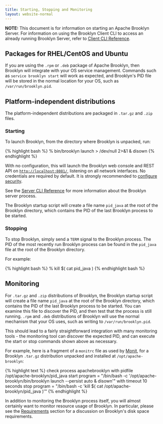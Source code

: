 ```yaml
---
title: Starting, Stopping and Monitoring
layout: website-normal
---
```


**NOTE:** This document is for information on starting an Apache Brooklyn
Server.  For information on using the Brooklyn Client CLI to access an already
running Brooklyn Server, refer to [Client CLI Reference](cli/index.html).

## Packages for RHEL/CentOS and Ubuntu

If you are using the `.rpm` or `.deb` package of Apache Brooklyn, then Brooklyn
will integrate with your OS service management. Commands such as
`service brooklyn start` will work as expected, and Brooklyn's PID file will be
stored in the normal location for your OS, such as `/var/run/brooklyn.pid`.


## Platform-independent distributions

The platform-independent distributions are packaged in `.tar.gz` and `.zip`
files.


### Starting

To launch Brooklyn, from the directory where Brooklyn is unpacked, run:

{% highlight bash %}
% bin/brooklyn launch > /dev/null 2>&1 & disown
{% endhighlight %}

With no configuration, this will launch the Brooklyn web console and REST API on [`http://localhost:8081/`](http://localhost:8081/),
listening on all network interfaces. No credentials are required by default. It is strongly
recommended to [configure security](brooklyn_properties.html).

See the [Server CLI Reference](server-cli-reference.html) for more information
about the Brooklyn server process.

The Brooklyn startup script will create a file name `pid_java` at the root of
the Brooklyn directory, which contains the PID of the last Brooklyn process to
be started.


### Stopping

To stop Brooklyn, simply send a `TERM` signal to the Brooklyn process. The PID
of the most recently run Brooklyn process can be found in the `pid_java` file at
the root of the Brooklyn directory.

For example:

{% highlight bash %}
% kill $( cat pid_java )
{% endhighlight bash %}


## Monitoring

For `.tar.gz` and `.zip` distributions of Brooklyn, the Brooklyn startup script
will create a file name `pid_java` at the root of the Brooklyn directory, which
contains the PID of the last Brooklyn process to be started. You can examine
this file to discover the PID, and then test that the process is still running.
`.rpm` and `.deb` distributions of Brooklyn will use the normal mechanism that
your OS uses, such as writing to `/var/run/brooklyn.pid`.

This should lead to a fairly straightforward integration with many monitoring
tools - the monitoring tool can discover the expected PID, and can execute the
start or stop commands shown above as necessary.

For example, here is a fragment of a `monitrc` file as used by
[Monit](https://mmonit.com/monit/), for a Brooklyn `.tar.gz` distribution
unpacked and installed at `/opt/apache-brooklyn`:

{% highlight text %}
check process apachebrooklyn with pidfile /opt/apache-brooklyn/pid_java
    start program = "/bin/bash -c '/opt/apache-brooklyn/bin/brooklyn launch --persist auto & disown'" with timeout 10 seconds
    stop  program = "/bin/bash -c 'kill $( cat /opt/apache-brooklyn/pid_java )'"
{% endhighlight %}

In addition to monitoring the Brooklyn process itself, you will almost certainly
want to monitor resource usage of Brooklyn. In particular, please see the
[Requirements](requirements.html#disk-space) section for a discussion on Brooklyn's disk
space requirements.

